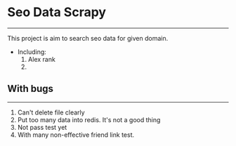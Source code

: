# Seo Data Scrapy
---
This project is aim to search seo data for given domain.
* Including:
    1. Alex rank
    2.


## With bugs
---
1. Can't delete file clearly
2. Put too many data into redis. It's not a good thing
3. Not pass test yet
4. With many non-effective friend link test.